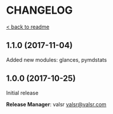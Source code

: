 # CHANGELOG

[< back to readme](README.md)

## 1.1.0 (2017-11-04)

Added new modules: glances, pymdstats

## 1.0.0 (2017-10-25)

Initial release

**Release Manager**: valsr <valsr@valsr.com>
